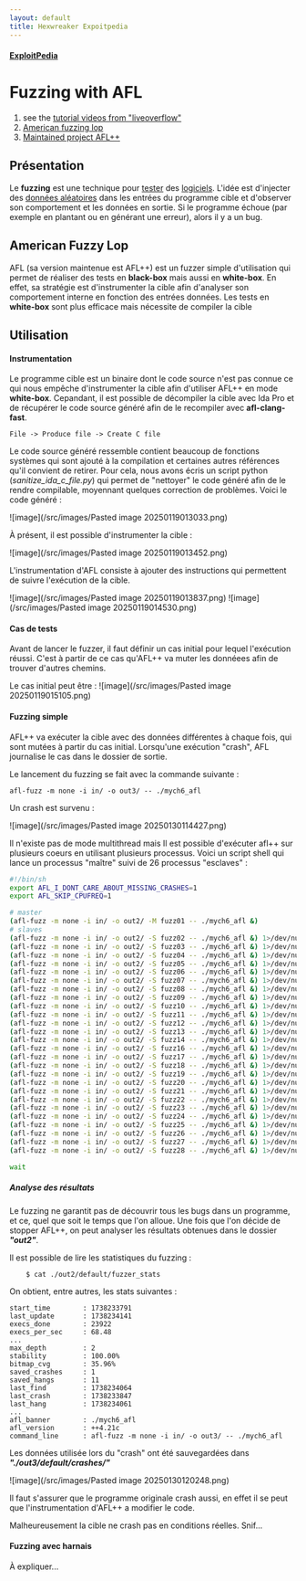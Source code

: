 ```yaml
---
layout: default
title: Hexwreaker Expoitpedia
---
```

#### [ExploitPedia](/pages/exploitpedia/exploitpedia)

# Fuzzing with AFL

1. see the [tutorial videos from "liveoverflow"](https://www.youtube.com/playlist?list=PLhixgUqwRTjy0gMuT4C3bmjeZjuNQyqdx)
1. [American fuzzing lop](https://github.com/google/AFL)
1. [Maintained project AFL++](https://github.com/AFLplusplus/AFLplusplus)

## Présentation

Le **fuzzing** est une technique pour [tester](https://fr.wikipedia.org/wiki/Test_(informatique) "Test (informatique)") des [logiciels](https://fr.wikipedia.org/wiki/Logiciel "Logiciel"). L'idée est d'injecter des [données aléatoires](https://fr.wikipedia.org/wiki/Variable_al%C3%A9atoire "Variable aléatoire") dans les entrées du programme cible et d'observer son comportement et les données en sortie. Si le programme échoue (par exemple en plantant ou en générant une erreur), alors il y a un bug. 

## American Fuzzy Lop

AFL (sa version maintenue est AFL++) est un fuzzer simple d'utilisation qui permet de réaliser des tests en **black-box** mais aussi en **white-box**. En effet, sa stratégie est d'instrumenter la cible afin d'analyser son comportement interne en fonction des entrées données.
Les tests en **white-box** sont plus efficace  mais nécessite de compiler la cible

## Utilisation

#### Instrumentation

Le programme cible est un binaire dont le code source n'est pas connue ce qui nous empêche d'instrumenter la cible afin d'utiliser AFL++ en mode **white-box**.
Cepandant, il est possible de décompiler la cible avec Ida Pro et de récupérer le code source généré afin de le recompiler avec **afl-clang-fast**.

	File -> Produce file -> Create C file

Le code source généré ressemble contient beaucoup de fonctions systèmes qui sont ajouté à la compilation et certaines autres références qu'il convient de retirer. Pour cela, nous avons écris un script python (*sanitize_ida_c_file.py*) qui permet de "nettoyer" le code généré afin de le rendre compilable, moyennant quelques correction de problèmes. 
Voici le code généré : 

![image](/src/images/Pasted image 20250119013033.png)


À présent, il est possible d'instrumenter la cible :

![image](/src/images/Pasted image 20250119013452.png)

L'instrumentation d'AFL consiste à ajouter des instructions qui permettent de suivre l'exécution de la cible.

![image](/src/images/Pasted image 20250119013837.png)
![image](/src/images/Pasted image 20250119014530.png)

#### Cas de tests

Avant  de lancer le fuzzer, il faut définir un cas initial pour lequel l'exécution réussi. C'est à partir de ce cas qu'AFL++ va muter les donnéees afin de trouver d'autres chemins.

Le cas initial peut être : 
![image](/src/images/Pasted image 20250119015105.png)

#### Fuzzing simple

AFL++ va exécuter la cible avec des données différentes à chaque fois, qui sont mutées à partir du cas initial.
Lorsqu'une exécution "crash", AFL journalise le cas dans le dossier de sortie.

Le lancement du fuzzing se fait avec la commande suivante : 

```
afl-fuzz -m none -i in/ -o out3/ -- ./mych6_afl
```

Un crash est survenu :

![image](/src/images/Pasted image 20250130114427.png)

Il n'existe pas de mode multithread mais Il est possible d'exécuter afl++ sur plusieurs coeurs en utilisant plusieurs processus.
Voici un script shell qui lance un processus "maître" suivi de 26 processus "esclaves" : 

```sh
#!/bin/sh
export AFL_I_DONT_CARE_ABOUT_MISSING_CRASHES=1
export AFL_SKIP_CPUFREQ=1

# master
(afl-fuzz -m none -i in/ -o out2/ -M fuzz01 -- ./mych6_afl &)
# slaves
(afl-fuzz -m none -i in/ -o out2/ -S fuzz02 -- ./mych6_afl &) 1>/dev/null
(afl-fuzz -m none -i in/ -o out2/ -S fuzz03 -- ./mych6_afl &) 1>/dev/null
(afl-fuzz -m none -i in/ -o out2/ -S fuzz04 -- ./mych6_afl &) 1>/dev/null
(afl-fuzz -m none -i in/ -o out2/ -S fuzz05 -- ./mych6_afl &) 1>/dev/null
(afl-fuzz -m none -i in/ -o out2/ -S fuzz06 -- ./mych6_afl &) 1>/dev/null
(afl-fuzz -m none -i in/ -o out2/ -S fuzz07 -- ./mych6_afl &) 1>/dev/null
(afl-fuzz -m none -i in/ -o out2/ -S fuzz08 -- ./mych6_afl &) 1>/dev/null
(afl-fuzz -m none -i in/ -o out2/ -S fuzz09 -- ./mych6_afl &) 1>/dev/null
(afl-fuzz -m none -i in/ -o out2/ -S fuzz10 -- ./mych6_afl &) 1>/dev/null
(afl-fuzz -m none -i in/ -o out2/ -S fuzz11 -- ./mych6_afl &) 1>/dev/null
(afl-fuzz -m none -i in/ -o out2/ -S fuzz12 -- ./mych6_afl &) 1>/dev/null
(afl-fuzz -m none -i in/ -o out2/ -S fuzz13 -- ./mych6_afl &) 1>/dev/null
(afl-fuzz -m none -i in/ -o out2/ -S fuzz14 -- ./mych6_afl &) 1>/dev/null
(afl-fuzz -m none -i in/ -o out2/ -S fuzz16 -- ./mych6_afl &) 1>/dev/null
(afl-fuzz -m none -i in/ -o out2/ -S fuzz17 -- ./mych6_afl &) 1>/dev/null
(afl-fuzz -m none -i in/ -o out2/ -S fuzz18 -- ./mych6_afl &) 1>/dev/null
(afl-fuzz -m none -i in/ -o out2/ -S fuzz19 -- ./mych6_afl &) 1>/dev/null
(afl-fuzz -m none -i in/ -o out2/ -S fuzz20 -- ./mych6_afl &) 1>/dev/null
(afl-fuzz -m none -i in/ -o out2/ -S fuzz21 -- ./mych6_afl &) 1>/dev/null
(afl-fuzz -m none -i in/ -o out2/ -S fuzz22 -- ./mych6_afl &) 1>/dev/null
(afl-fuzz -m none -i in/ -o out2/ -S fuzz23 -- ./mych6_afl &) 1>/dev/null
(afl-fuzz -m none -i in/ -o out2/ -S fuzz24 -- ./mych6_afl &) 1>/dev/null
(afl-fuzz -m none -i in/ -o out2/ -S fuzz25 -- ./mych6_afl &) 1>/dev/null
(afl-fuzz -m none -i in/ -o out2/ -S fuzz26 -- ./mych6_afl &) 1>/dev/null
(afl-fuzz -m none -i in/ -o out2/ -S fuzz27 -- ./mych6_afl &) 1>/dev/null
(afl-fuzz -m none -i in/ -o out2/ -S fuzz28 -- ./mych6_afl &) 1>/dev/null

wait
```


##### Analyse des résultats

Le fuzzing ne garantit pas de découvrir tous les bugs dans un programme, et ce, quel que soit le temps que l'on alloue.
Une fois que l'on décide de stopper AFL++, on peut analyser les résultats obtenues dans le dossier ***"out2"***.

Il est possible de lire les statistiques du fuzzing : 

```
	$ cat ./out2/default/fuzzer_stats
```

On obtient, entre autres, les stats suivantes :

```
start_time        : 1738233791  
last_update       : 1738234141  
execs_done        : 23922  
execs_per_sec     : 68.48  
...
max_depth         : 2  
stability         : 100.00%  
bitmap_cvg        : 35.96%  
saved_crashes     : 1  
saved_hangs       : 11  
last_find         : 1738234064  
last_crash        : 1738233847  
last_hang         : 1738234061  
...
afl_banner        : ./mych6_afl  
afl_version       : ++4.21c  
command_line      : afl-fuzz -m none -i in/ -o out3/ -- ./mych6_afl
```

Les données utilisée lors du "crash" ont été sauvegardées dans ***"./out3/default/crashes/"***

![image](/src/images/Pasted image 20250130120248.png)

Il faut s'assurer que le programme originale crash aussi, en effet il se peut que l'instrumentation d'AFL++ a modifier le code.

Malheureusement la cible ne crash pas en conditions réelles. Snif...

#### Fuzzing avec harnais

À expliquer...





